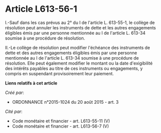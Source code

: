 # Article L613-56-1

I.-Sauf dans les cas prévus au 2° du I de l'article L. 613-55-1, le collège de résolution peut annuler les instruments de
dette et les autres engagements éligibles émis par une personne mentionnée au I de l'article L. 613-34 soumise à une
procédure de résolution. 

II.-Le collège de résolution peut modifier l'échéance des instruments de dette et des autres engagements éligibles émis par
une personne mentionnée au I de l'article L. 613-34 soumise à une procédure de résolution. Elle peut également modifier le
montant ou la date d'exigibilité des intérêts payables au titre de ces instruments ou engagements, y compris en suspendant
provisoirement leur paiement.

**Liens relatifs à cet article**

_Créé par_:

  - ORDONNANCE n°2015-1024 du 20 août 2015 - art. 3

_Cité par_:

  - Code monétaire et financier - art. L613-55-11 (V)
  - Code monétaire et financier - art. L613-56-7 (V)
